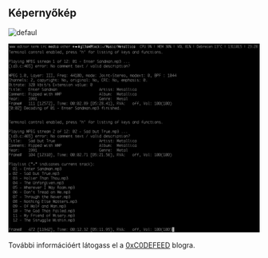 Képernyőkép
----------

![defaul](screenshots/default.png)

![media](screenshots/media.png)

További információért látogass el a [0xC0DEFEED](http://0xc0defeed.com/awesome-wm-dark-theme) blogra. 
